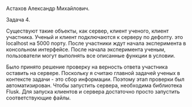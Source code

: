 Астахов Александр Михайлович.

Задача 4.

Существуют такие объекты, как сервер, клиент ученого, клиент участника. Ученый и клиент подключаются к серверу по дефолту. это localhost на 5000 порту. После участники ждут начала эксперимента в консольном интерфейсе. После начала эксперимента ученым, пользователи могут выполнять все описанные функции в условии.

Было принято решение проверку на верность ответа участника оставить на сервере. Поскольку я считаю главной задачей ученых в контексте задачи - это сбор информации. Поэтому этап проверки был автоматизирован.
Чтобы запустить сервера, необходима библиотека Flusk. Для запуска клиентов и сервера достаточно просто запустить соответствующие файлы.
